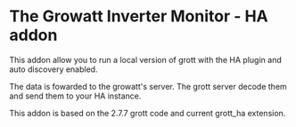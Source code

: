 # The Growatt Inverter Monitor - HA addon

This addon allow you to run a local version of grott with the HA plugin and auto discovery enabled.

The data is fowarded to the growatt's server. The grott server decode them and send them to your HA instance.

This addon is based on the 2.7.7 grott code and current grott_ha extension.